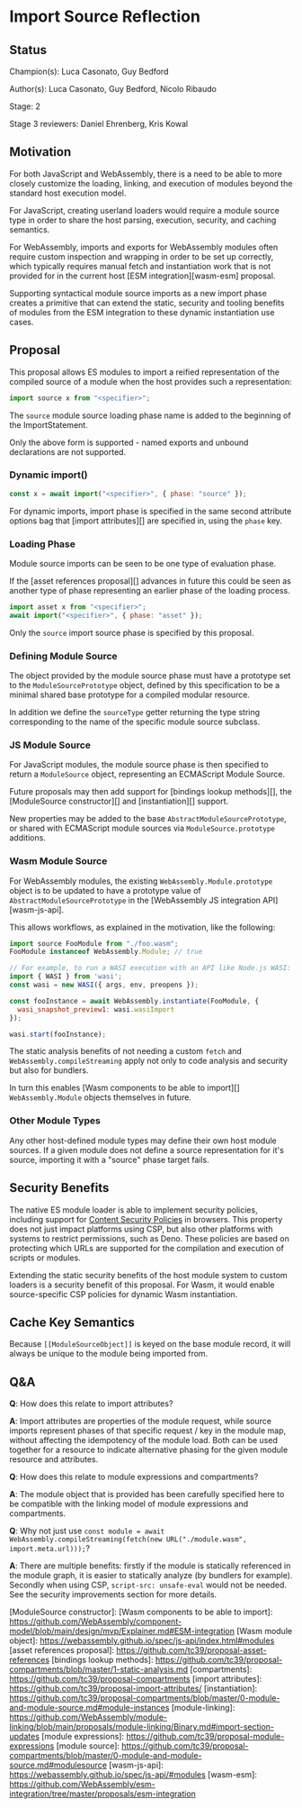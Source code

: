 # Import Source Reflection

## Status

Champion(s): Luca Casonato, Guy Bedford

Author(s): Luca Casonato, Guy Bedford, Nicolo Ribaudo

Stage: 2

Stage 3 reviewers: Daniel Ehrenberg, Kris Kowal

## Motivation

For both JavaScript and WebAssembly, there is a need to be able to more closely
customize the loading, linking, and execution of modules beyond the standard
host execution model.

For JavaScript, creating userland loaders would require a module source type
in order to share the host parsing, execution, security, and caching semantics.

For WebAssembly, imports and exports for WebAssembly modules often require custom
inspection and wrapping in order to be set up correctly, which typically requires
manual fetch and instantiation work that is not provided for in the current host
[ESM integration][wasm-esm] proposal.

Supporting syntactical module source imports as a new import phase creates a
primitive that can extend the static, security and tooling benefits of modules
from the ESM integration to these dynamic instantiation use cases.

## Proposal

This proposal allows ES modules to import a reified representation of the
compiled source of a module when the host provides such a representation:

```js
import source x from "<specifier>";
```

The `source` module source loading phase name is added to the beginning of the
ImportStatement.

Only the above form is supported - named exports and unbound declarations are
not supported.

### Dynamic import()

```js
const x = await import("<specifier>", { phase: "source" });
```

For dynamic imports, import phase is specified in the same second
attribute options bag that [import attributes][] are specified in, using the
`phase` key.

### Loading Phase

Module source imports can be seen to be one type of evaluation phase.

If the [asset references proposal][] advances in future this could be seen
as another type of phase representing an earlier phase of the loading process.

```js
import asset x from "<specifier>";
await import("<specifier>", { phase: "asset" });
```

Only the `source` import source phase is specified by this proposal.

### Defining Module Source

The object provided by the module source phase must have a prototype set to the
`ModuleSourcePrototype` object, defined by this specification to be a minimal
shared base prototype for a compiled modular resource.

In addition we define the `sourceType` getter returning the type string
corresponding to the name of the specific module source subclass.

### JS Module Source

For JavaScript modules, the module source phase is then specified to return
a `ModuleSource` object, representing an ECMAScript Module Source.

Future proposals may then add support for [bindings lookup methods][],
the [ModuleSource constructor][] and [instantiation][] support.

New properties may be added to the base `AbstractModuleSourcePrototype`, or shared
with ECMAScript module sources via `ModuleSource.prototype` additions.

### Wasm Module Source

For WebAssembly modules, the existing `WebAssembly.Module.prototype` object is to be
updated to have a prototype value of `AbstractModuleSourcePrototype` in the
[WebAssembly JS integration API][wasm-js-api].

This allows workflows, as explained in the motivation, like the following:

```js
import source FooModule from "./foo.wasm";
FooModule instanceof WebAssembly.Module; // true

// For example, to run a WASI execution with an API like Node.js WASI:
import { WASI } from 'wasi';
const wasi = new WASI({ args, env, preopens });

const fooInstance = await WebAssembly.instantiate(FooModule, {
  wasi_snapshot_preview1: wasi.wasiImport
});

wasi.start(fooInstance);
```

The static analysis benefits of not needing a custom `fetch` and
`WebAssembly.compileStreaming` apply not only to code analysis and security
but also for bundlers.

In turn this enables [Wasm components to be able to import][]
`WebAssembly.Module` objects themselves in future.

### Other Module Types

Any other host-defined module types may define their own host module sources. If a given module does not define a source representation for it's source, importing it with a "source" phase target fails.

## Security Benefits

The native ES module loader is able to implement security policies, including
support for [Content Security Policies][CSP] in browsers. This property does not just impact platforms using CSP, but also other platforms with systems to restrict permissions, such as Deno. These policies are based on protecting which URLs are supported for the compilation and execution of scripts or modules.

Extending the static security benefits of the host module system to custom loaders is a security benefit of this proposal. For Wasm, it would enable source-specific CSP policies for dynamic Wasm instantiation.

## Cache Key Semantics

Because `[[ModuleSourceObject]]` is keyed on the base module record, it will always
be unique to the module being imported from.

## Q&A

**Q**: How does this relate to import attributes?

**A**: Import attributes are properties of the module request, while source imports
represent phases of that specific request / key in the module map, without affecting
the idempotency of the module load. Both can be used together for a resource to indicate alternative phasing for the given module resource and attributes.

**Q**: How does this relate to module expressions and compartments?

**A**: The module object that is provided has been carefully specified here to be
compatible with the linking model of module expressions and compartments.

**Q**: Why not just use `const module = await
WebAssembly.compileStreaming(fetch(new URL("./module.wasm",
import.meta.url)));`?

**A**: There are multiple benefits: firstly if the module is statically
referenced in the module graph, it is easier to statically analyze (by bundlers
for example). Secondly when using CSP, `script-src: unsafe-eval` would not be
needed. See the security improvements section for more details.

[CSP]:
    https://developer.mozilla.org/en-US/docs/Web/HTTP/Headers/Content-Security-Policy
[ECMA-262 ES modules HostLoadImportedModule refactoring]:
    https://github.com/tc39/ecma262/pull/2905
[ModuleSource constructor]: 
[Wasm components to be able to import]:
    https://github.com/WebAssembly/component-model/blob/main/design/mvp/Explainer.md#ESM-integration
[Wasm module object]:
    https://webassembly.github.io/spec/js-api/index.html#modules
[asset references proposal]: https://github.com/tc39/proposal-asset-references
[bindings lookup methods]: https://github.com/tc39/proposal-compartments/blob/master/1-static-analysis.md
[compartments]: https://github.com/tc39/proposal-compartments
[import attributes]: https://github.com/tc39/proposal-import-attributes/
[instantiation]: https://github.com/tc39/proposal-compartments/blob/master/0-module-and-module-source.md#module-instances
[module-linking]:
    https://github.com/WebAssembly/module-linking/blob/main/proposals/module-linking/Binary.md#import-section-updates
[module expressions]: https://github.com/tc39/proposal-module-expressions
[module source]: https://github.com/tc39/proposal-compartments/blob/master/0-module-and-module-source.md#modulesource
[wasm-js-api]: https://webassembly.github.io/spec/js-api/#modules
[wasm-esm]:
    https://github.com/WebAssembly/esm-integration/tree/master/proposals/esm-integration
